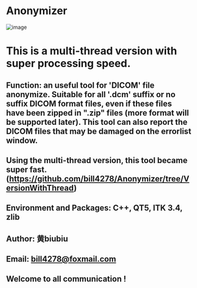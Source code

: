 # Anonymizer

![image](https://github.com/bill4278/Anonymizer/blob/MergeLogBrowserIntoMainWindow/snapshot_1.6.gif)

# This is a multi-thread version with super processing speed.

## Function: an useful tool for 'DICOM' file anonymize. Suitable for all '.dcm' suffix or no suffix DICOM format files, even if these files have been zipped in ".zip" files (more format will be supported later). This tool can also report the DICOM files that may be damaged on the errorlist window.

## Using the multi-thread version, this tool became super fast.(https://github.com/bill4278/Anonymizer/tree/VersionWithThread)

## Environment and Packages: C++, QT5, ITK 3.4, zlib

## Author: 黄biubiu
## Email: bill4278@foxmail.com
## Welcome to all communication !

